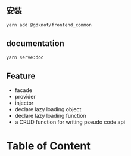 


<!--#-->

## 安裝
```bash
yarn add @gdknot/frontend_common
```
## documentation
```bash
yarn serve:doc
```
## Feature
- facade
- provider
- injector
- declare lazy loading object
- declare lazy loading function
- a CRUD function for writing pseudo code api

# Table of Content
<!-- START doctoc -->
<!-- END doctoc -->



[s-provideDependency]: ../src/vueMixins/common.ts
[s-provideFacade]: ../src/vueMixins/common.ts